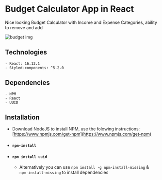 # Budget Calculator App in React

Nice looking Budget Calculator with Income and Expense Categories, ability to remove and add 

![budget img](https://github.com/slobodan-rs/projects/tree/master/Budget-Calculator-React/budget.png?raw=true)

## Technologies

    - React: 16.13.1
    - Styled-components: ^5.2.0


## Dependencies

    - NPM
    - React
    - UUID


## Installation

- Download NodeJS to install NPM, use the folowing instructions: [https://www.npmjs.com/get-npm](https://www.npmjs.com/get-npm)

- #### `npm-install`
- #### `npm install uuid`

  - Alternatively you can use `npm install -g npm-install-missing` & `npm-install-missing` to install dependencies